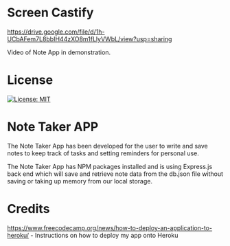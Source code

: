 # Screen Castify 
https://drive.google.com/file/d/1h-UCbAFem7L8bbIH44zXO8m1fLlyVWbL/view?usp=sharing

Video of Note App in demonstration.

# License
[![License: MIT](https://img.shields.io/badge/License-MIT-yellow.svg)](https://opensource.org/licenses/MIT)

# Note Taker APP
The Note Taker App has been developed for the user to write and save notes to keep track of tasks and setting reminders for personal use. 

The Note Taker App has NPM packages installed and is using Express.js back end which will save and retrieve note data from the db.json file without saving or taking up memory from our local storage.

# Credits
https://www.freecodecamp.org/news/how-to-deploy-an-application-to-heroku/ -  Instructions on how to deploy my app onto Heroku



